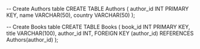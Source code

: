 -- Create Authors table
CREATE TABLE Authors (
    author_id INT PRIMARY KEY,
    name VARCHAR(50),
    country VARCHAR(50)
);

-- Create Books table
CREATE TABLE Books (
    book_id INT PRIMARY KEY,
    title VARCHAR(100),
    author_id INT,
    FOREIGN KEY (author_id) REFERENCES Authors(author_id)
);
